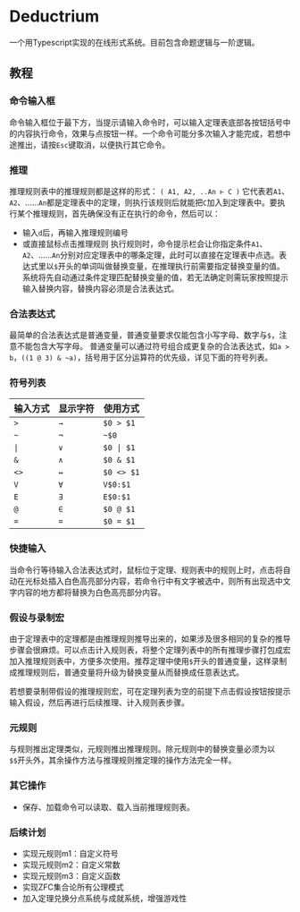 # Deductrium
一个用Typescript实现的在线形式系统。目前包含命题逻辑与一阶逻辑。
## 教程

### 命令输入框
命令输入框位于最下方，当提示请输入命令时，可以输入定理表底部各按钮括号中的内容执行命令，效果与点按钮一样。一个命令可能分多次输入才能完成，若想中途推出，请按`Esc`键取消，以便执行其它命令。
### 推理
推理规则表中的推理规则都是这样的形式：
`( A1, A2, ..An ⊢ C )`
它代表若`A1`、`A2`、……`An`都是定理表中的定理，则执行该规则后就能把`C`加入到定理表中。要执行某个推理规则，首先确保没有正在执行的命令，然后可以：
- 输入`d`后，再输入推理规则编号
- 或直接鼠标点击推理规则
执行规则时，命令提示栏会让你指定条件`A1`、`A2`、……`An`分别对应定理表中的哪条定理，此时可以直接在定理表中点选。表达式里以`$`开头的单词叫做替换变量，在推理执行前需要指定替换变量的值。系统将先自动通过条件定理匹配替换变量的值，若无法确定则需玩家按照提示输入替换内容，替换内容必须是合法表达式。
### 合法表达式
最简单的合法表达式是普通变量，普通变量要求仅能包含小写字母、数字与`$`，注意不能包含大写字母。
普通变量可以通过符号组合成更复杂的合法表达式，如`a > b`，`((1 @ 3) & ~a)`，括号用于区分运算符的优先级，详见下面的符号列表。
### 符号列表    
|输入方式|显示字符|使用方式|
|---|---|---|
|`>`|`→`|`$0 > $1`|
|`~`|`¬`|`~$0`|
|`\|`|`∨`|`$0 \| $1`|
|`&`|`∧`|`$0 & $1`|
|`<>`|`↔`|`$0 <> $1`|
|`V`|`∀`|`V$0:$1`|
|`E`|`∃`|`E$0:$1`|
|`@`|`∈`|`$0 @ $1`|
|`=`|`=`|`$0 = $1`|
### 快捷输入
当命令行等待输入合法表达式时，鼠标位于定理、规则表中的规则上时，点击将自动在光标处插入白色高亮部分内容，若命令行中有文字被选中，则所有出现选中文字内容的地方都将替换为白色高亮部分内容。
### 假设与录制宏
由于定理表中的定理都是由推理规则推导出来的，如果涉及很多相同的复杂的推导步骤会很麻烦。可以点击计入规则表，将整个定理列表中的所有推理步骤打包成宏加入推理规则表中，方便多次使用。推荐定理中使用`$`开头的普通变量，这样录制成推理规则后，普通变量将升级为替换变量从而替换成任意表达式。

若想要录制带假设的推理规则宏，可在定理列表为空的前提下点击假设按钮按提示输入假设，然后再进行后续推理、计入规则表步骤。
### 元规则
与规则推出定理类似，元规则推出推理规则。除元规则中的替换变量必须为以`$$`开头外，其余操作方法与推理规则推定理的操作方法完全一样。
### 其它操作
- 保存、加载命令可以读取、载入当前推理规则表。

### 后续计划
- 实现元规则m1：自定义符号
- 实现元规则m2：自定义常数
- 实现元规则m3：自定义函数
- 实现ZFC集合论所有公理模式
- 加入定理兑换分点系统与成就系统，增强游戏性